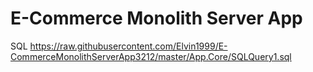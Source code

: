 # E-Commerce Monolith Server App
SQL https://raw.githubusercontent.com/Elvin1999/E-CommerceMonolithServerApp3212/master/App.Core/SQLQuery1.sql
